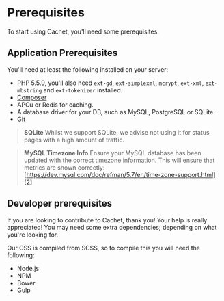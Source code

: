 # Prerequisites

To start using Cachet, you'll need some prerequisites.

## Application Prerequisites

You'll need at least the following installed on your server:

- PHP 5.5.9, you'll also need `ext-gd`, `ext-simplexml`, `mcrypt`,
  `ext-xml`, `ext-mbstring` and `ext-tokenizer` installed.
- [Composer][1]
- APCu or Redis for caching.
- A database driver for your DB, such as MySQL, PostgreSQL or SQLite.
- Git

> **SQLite**
> Whilst we support SQLite, we advise not using it for status pages
> with a high amount of traffic.

> **MySQL Timezone Info**
> Ensure your MySQL database has been updated with the correct timezone
> information. This will ensure that metrics are shown
> correctly: [https://dev.mysql.com/doc/refman/5.7/en/time-zone-support.html][2]

## Developer prerequisites

If you are looking to contribute to Cachet, thank you! Your help is really
appreciated! You may need some extra dependencies; depending on what you're looking for.

Our CSS is compiled from SCSS, so to compile this you will need the following:

- Node.js
- NPM
- Bower
- Gulp



[1]: https://getcomposer.org/
[2]: https://dev.mysql.com/doc/refman/5.7/en/time-zone-support.html
